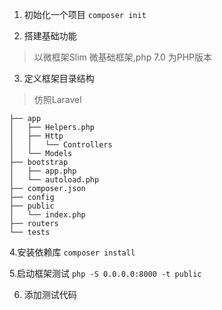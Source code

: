 1. 初始化一个项目
`composer init`

2. 搭建基础功能
>以微框架Slim 微基础框架,php 7.0 为PHP版本

3. 定义框架目录结构
>仿照Laravel

```
├── app
│   ├── Helpers.php
│   ├── Http
│   │   └── Controllers
│   └── Models
├── bootstrap
│   ├── app.php
│   └── autoload.php
├── composer.json
├── config
├── public
│   └── index.php
├── routers
└── tests
```

4.安装依赖库
`composer install`

5.启动框架测试
`php -S 0.0.0.0:8000 -t public`

6. 添加测试代码

